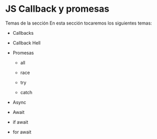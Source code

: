 # JS Callback y promesas

Temas de la sección
En esta sección tocaremos los siguientes temas:

- Callbacks

- Callback Hell

- Promesas

    - all

    - race

    - try

    - catch

- Async

- Await

- if await

- for await